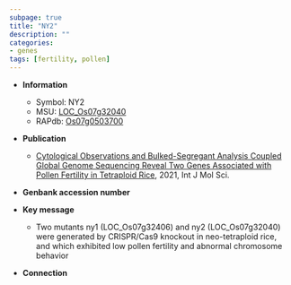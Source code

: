 ```yaml
---
subpage: true
title: "NY2"
description: ""
categories:
- genes
tags: [fertility, pollen]
---
```


* **Information**  
    + Symbol: NY2  
    + MSU: [LOC_Os07g32040](http://rice.plantbiology.msu.edu/cgi-bin/ORF_infopage.cgi?orf=LOC_Os07g32040)  
    + RAPdb: [Os07g0503700](http://rapdb.dna.affrc.go.jp/viewer/gbrowse_details/irgsp1?name=Os07g0503700)  

* **Publication**  
    + [Cytological Observations and Bulked-Segregant Analysis Coupled Global Genome Sequencing Reveal Two Genes Associated with Pollen Fertility in Tetraploid Rice](http://www.ncbi.nlm.nih.gov/pubmed?term=Cytological+Observations+and+Bulked-Segregant+Analysis+Coupled+Global+Genome+Sequencing+Reveal+Two+Genes+Associated+with+Pollen+Fertility+in+Tetraploid+Rice%5BTitle%5D), 2021, Int J Mol Sci.

* **Genbank accession number**  

* **Key message**  
    + Two mutants ny1 (LOC_Os07g32406) and ny2 (LOC_Os07g32040) were generated by CRISPR/Cas9 knockout in neo-tetraploid rice, and which exhibited low pollen fertility and abnormal chromosome behavior

* **Connection**  



